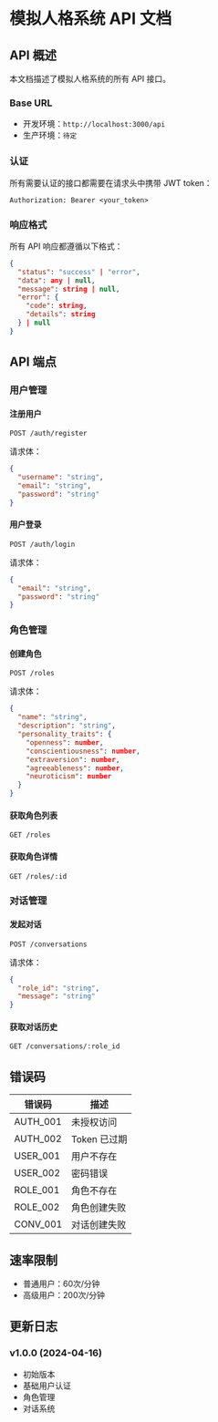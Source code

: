 # 模拟人格系统 API 文档

## API 概述
本文档描述了模拟人格系统的所有 API 接口。

### Base URL
- 开发环境：`http://localhost:3000/api`
- 生产环境：`待定`

### 认证
所有需要认证的接口都需要在请求头中携带 JWT token：
```http
Authorization: Bearer <your_token>
```

### 响应格式
所有 API 响应都遵循以下格式：
```json
{
  "status": "success" | "error",
  "data": any | null,
  "message": string | null,
  "error": {
    "code": string,
    "details": string
  } | null
}
```

## API 端点

### 用户管理
#### 注册用户
```http
POST /auth/register
```
请求体：
```json
{
  "username": "string",
  "email": "string",
  "password": "string"
}
```

#### 用户登录
```http
POST /auth/login
```
请求体：
```json
{
  "email": "string",
  "password": "string"
}
```

### 角色管理
#### 创建角色
```http
POST /roles
```
请求体：
```json
{
  "name": "string",
  "description": "string",
  "personality_traits": {
    "openness": number,
    "conscientiousness": number,
    "extraversion": number,
    "agreeableness": number,
    "neuroticism": number
  }
}
```

#### 获取角色列表
```http
GET /roles
```

#### 获取角色详情
```http
GET /roles/:id
```

### 对话管理
#### 发起对话
```http
POST /conversations
```
请求体：
```json
{
  "role_id": "string",
  "message": "string"
}
```

#### 获取对话历史
```http
GET /conversations/:role_id
```

## 错误码
| 错误码 | 描述 |
|--------|------|
| AUTH_001 | 未授权访问 |
| AUTH_002 | Token 已过期 |
| USER_001 | 用户不存在 |
| USER_002 | 密码错误 |
| ROLE_001 | 角色不存在 |
| ROLE_002 | 角色创建失败 |
| CONV_001 | 对话创建失败 |

## 速率限制
- 普通用户：60次/分钟
- 高级用户：200次/分钟

## 更新日志
### v1.0.0 (2024-04-16)
- 初始版本
- 基础用户认证
- 角色管理
- 对话系统 